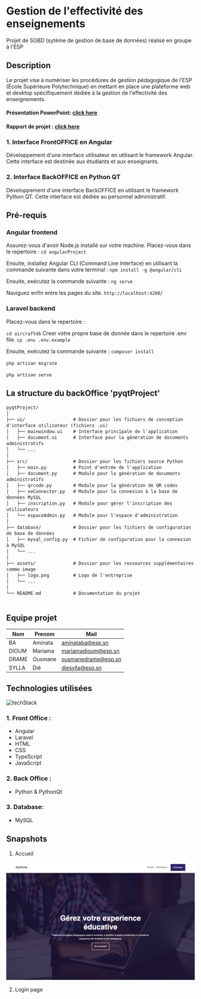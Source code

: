 # Gestion de l'effectivité des enseignements

Projet de SGBD (sytème de gestion de base de données) réalisé en groupe à l'ESP
## Description

Le projet vise à numériser les procédures de gestion pédagogique de l'ESP (École Supérieure Polytechnique) en mettant en place une plateforme web et desktop spécifiquement dédiée à la gestion de l'effectivité des enseignements.

  #### Présentation PowerPoint: [click here](https://docs.google.com/presentation/d/1wpXHRbTdrj8j-Nax4serAhtAG2Ml-qTSQWAy5bLAW0I/edit?usp=sharing)  <br>

  #### Rapport de projet : [click here](https://docs.google.com/document/d/1Jihqa3khZIEIaghmiaQ51xmGEDJH79BnCffpxaUO3u0/edit?usp=sharing)


### 1. Interface FrontOFFICE en Angular
Développement d'une interface utilisateur en utilisant le framework Angular. Cette interface est destinée aux étudiants et aux enseignants.

### 2. Interface BackOFFICE en Python QT 
Développement d'une interface BackOFFICE en utilisant le framework Python QT. Cette interface est dédiée au personnel administratif.

## Pré-requis

### Angular frontend

Assurez-vous d'avoir Node.js installé sur votre machine. Placez-vous dans le repertoire :
`cd angularProject`

Ensuite, installez Angular CLI (Command Line Interface) en utilisant la commande suivante dans votre terminal :
`npm install -g @angular/cli`

Ensuite, exécutez la commande suivante :
`ng serve`

Naviguez enfin entre les pages du site.
`http://localhost:4200/`

### Laravel backend

Placez-vous dans le repertoire :

`cd aircraftdb`
Creer votre propre base de donnée dans le repertoire .env file.
`cp .env .env.example`

Ensuite, exécutez la commande suivante :
`composer install`

`php artisan migrate`

`php artisan serve`

## La structure du backOffice 'pyqtProject'

```
pyqtProject/
│
├── ui/                  # Dossier pour les fichiers de conception d'interface utilisateur (fichiers .ui)
│   ├── mainwindow.ui    # Interface principale de l'application
│   ├── document.ui      # Interface pour la génération de documents administratifs
│   └── ...
│
├── src/                 # Dossier pour les fichiers source Python
│   ├── main.py          # Point d'entrée de l'application
│   ├── document.py      # Module pour la génération de documents administratifs
│   ├── qrcode.py        # Module pour la génération de QR codes
│   ├── seConnecter.py   # Module pour la connexion à la base de données MySQL
│   ├── inscription.py   # Module pour gérer l'inscription des utilisateurs
│   └── espaceAdmin.py   # Module pour l'espace d'administration
│
├── database/            # Dossier pour les fichiers de configuration de base de données
│   ├── mysql_config.py  # Fichier de configuration pour la connexion à MySQL
│   └── ...
│
├── assets/              # Dossier pour les ressources supplémentaires comme image
│   ├── logo.png         # Logo de l'entreprise
│   └── ...
│
└── README.md            # Documentation du projet


```


## Equipe projet

|Nom       |Prenom         | Mail                                                |
-----------|---------------|-----------------------------------------------------|
|BA        |Aminata        |[aminataba@esp.sn](mailto:aminataba@esp.sn)          |
|DIOUM     |Mariama        |[mariamadioum@esp.sn](mailto:mariamadioum@esp.sn)    |
|DRAME     |Ousmane        |[ousmanedrame@esp.sn](mailto:ousmanedrame@esp.sn)    |
|SYLLA     | Dié           |[diesylla@esp.sn](mailto:diesylla@esp.sn)            |


## Technologies utilisées

![techStack](https://github.com/Ousmane-java/projetSGBD/blob/main/snapshots/technologies.png)

### 1. Front Office :
  - Angular
  - Laravel
  - HTML
  - CSS
  - TypeScript
  - JavaScript
  
### 2. Back Office :
  - Python & PythonQt
  
### 3. Database:
  - MySQL

## Snapshots

1. Accueil

![homepg](https://github.com/Ousmane-java/projetSGBD/blob/main/snapshots/accueil.png)

2. Login page

